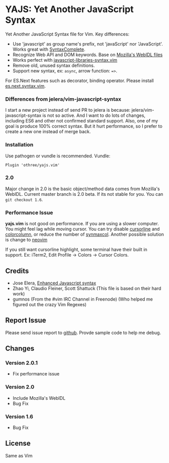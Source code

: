 YAJS: Yet Another JavaScript Syntax
===================================

Yet Another JavaScript Syntax file for Vim. Key differences:

* Use 'javascript' as group name's prefix, not 'javaScript' nor 'JavaScript'. Works great with [SyntaxComplete](https://github.com/vim-scripts/SyntaxComplete).
* Recognize Web API and DOM keywords. Base on [Mozilla's WebIDL files](https://github.com/mozilla/gecko-dev/tree/master/dom/webidl)
* Works perfect with [javascript-libraries-syntax.vim](https://github.com/othree/javascript-libraries-syntax.vim)
* Remove old, unused syntax definitions.
* Support new syntax, ex: `async`, arrow function: `=>`. 

For ES.Next features such as decorator, binding operator. Please install [es.next.syntax.vim](https://github.com/othree/es.next.syntax.vim).

### Differences from jelera/vim-javascript-syntax

I start a new project instead of send PR to jelera is because: jelera/vim-javascript-syntax is not so active. 
And I want to do lots of changes, including ES6 and other not confirmed standard support.
Also, one of my goal is produce 100% correct syntax.
But it hurt performance, so I prefer to create a new one instead of merge back.

### Installation

Use pathogen or vundle is recommended. Vundle:

    Plugin 'othree/yajs.vim'

### 2.0

Major change in 2.0 is the basic object/method data comes from Mozilla's WebIDL. Current master branch is 2.0 beta. If its not stable for you. You can `git checkout 1.6`.

### Performance Issue

**yajs.vim** is not good on performance. If you are using a slower computer. You might feel lag while moving cursor. You can try disable [cursorline](http://vimdoc.sourceforge.net/htmldoc/options.html#%27cursorline%27) and [colorcolumn](http://vimdoc.sourceforge.net/htmldoc/options.html#%27colorcolumn%27), or reduce the number of [synmaxcol](http://vimdoc.sourceforge.net/htmldoc/options.html#%27synmaxcol%27). Another possible solution is change to [neovim](https://neovim.io/)

If you still want cursorline highlight, some terminal have their built in support. Ex: iTerm2, Edit Profile -&gt; Colors -&gt; Cursor Colors.

Credits
-------

- Jose Elera, [Enhanced Javascript syntax](http://www.vim.org/scripts/script.php?script_id=3425)
- Zhao Yi, Claudio Fleiner, Scott Shattuck (This file is based on their hard work)
- gumnos (From the #vim IRC Channel in Freenode) (Who helped me figured out the crazy Vim Regexes)

Report Issue
------------

Please send issue report to [github](https://github.com/othree/yajs.vim/issues). Provde sample code to help me debug.

Changes
-------

### Version 2.0.1
- Fix performance issue

### Version 2.0
- Include Mozilla's WebIDL
- Bug Fix

### Version 1.6
- Bug Fix

License
-------

Same as Vim

